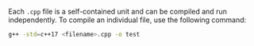 Each `.cpp` file is a self-contained unit and can be compiled and run independently. To compile an individual file, use the following command:

```bash
g++ -std=c++17 <filename>.cpp -o test
